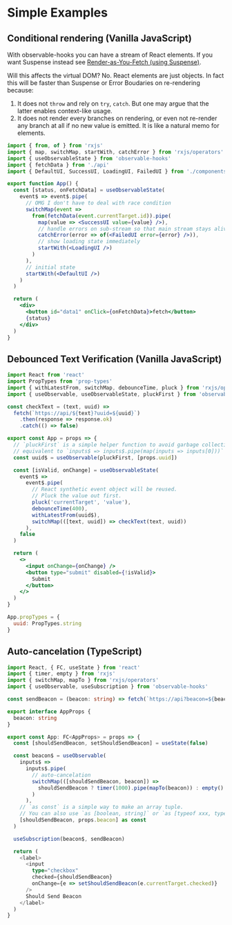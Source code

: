 # Simple Examples

## Conditional rendering (Vanilla JavaScript)

With observable-hooks you can have a stream of React elements. If you want Suspense instead see [Render-as-You-Fetch (using Suspense)](../guide/render-as-you-fetch-suspense.md).

Will this affects the virtual DOM? No. React elements are just objects. In fact this will be faster than Suspense or Error Boudaries on re-rendering because:

1. It does not `throw` and rely on `try`, `catch`. But one may argue that the latter enables context-like usage.
2. It does not render every branches on rendering, or even not re-render any branch at all if no new value is emitted. It is like a natural memo for elements.

```jsx
import { from, of } from 'rxjs'
import { map, switchMap, startWith, catchError } from 'rxjs/operators'
import { useObservableState } from 'observable-hooks'
import { fetchData } from './api'
import { DefaultUI, SuccessUI, LoadingUI, FailedUI } from './components'

export function App() {
  const [status, onFetchData] = useObservableState(
    event$ => event$.pipe(
      // OMG I don't have to deal with race condition
      switchMap(event =>
        from(fetchData(event.currentTarget.id)).pipe(
          map(value => <SuccessUI value={value} />),
          // handle errors on sub-stream so that main stream stays alive
          catchError(error => of(<FailedUI error={error} />)),
          // show loading state immediately
          startWith(<LoadingUI />)
        )
      ),
      // initial state
      startWith(<DefaultUI />)
    )
  )

  return (
    <div>
      <button id="data1" onClick={onFetchData}>fetch</button>
      {status}
    </div>
  )
}
```

## Debounced Text Verification (Vanilla JavaScript)

```jsx
import React from 'react'
import PropTypes from 'prop-types'
import { withLatestFrom, switchMap, debounceTime, pluck } from 'rxjs/operators'
import { useObservable, useObservableState, pluckFirst } from 'observable-hooks'

const checkText = (text, uuid) =>
  fetch(`https://api/${text}?uuid=${uuid}`)
    .then(response => response.ok)
    .catch(() => false)

export const App = props => {
  // `pluckFirst` is a simple helper function to avoid garbage collection,
  // equivalent to `inputs$ => inputs$.pipe(map(inputs => inputs[0]))`
  const uuid$ = useObservable(pluckFirst, [props.uuid])

  const [isValid, onChange] = useObservableState(
    event$ =>
      event$.pipe(
        // React synthetic event object will be reused.
        // Pluck the value out first.
        pluck('currentTarget', 'value'),
        debounceTime(400),
        withLatestFrom(uuid$),
        switchMap(([text, uuid]) => checkText(text, uuid))
      ),
    false
  )

  return (
    <>
      <input onChange={onChange} />
      <button type="submit" disabled={!isValid}>
        Submit
      </button>
    </>
  )
}

App.propTypes = {
  uuid: PropTypes.string
}
```

## Auto-cancelation (TypeScript)

```typescript
import React, { FC, useState } from 'react'
import { timer, empty } from 'rxjs'
import { switchMap, mapTo } from 'rxjs/operators'
import { useObservable, useSubscription } from 'observable-hooks'

const sendBeacon = (beacon: string) => fetch(`https://api?beacon=${beacon}`)

export interface AppProps {
  beacon: string
}

export const App: FC<AppProps> = props => {
  const [shouldSendBeacon, setShouldSendBeacon] = useState(false)

  const beacon$ = useObservable(
    inputs$ =>
      inputs$.pipe(
        // auto-cancelation
        switchMap(([shouldSendBeacon, beacon]) =>
          shouldSendBeacon ? timer(1000).pipe(mapTo(beacon)) : empty()
        )
      ),
    // `as const` is a simple way to make an array tuple.
    // You can also use `as [boolean, string]` or `as [typeof xxx, typeof xxx]`
    [shouldSendBeacon, props.beacon] as const
  )

  useSubscription(beacon$, sendBeacon)

  return (
    <label>
      <input
        type="checkbox"
        checked={shouldSendBeacon}
        onChange={e => setShouldSendBeacon(e.currentTarget.checked)}
      />
      Should Send Beacon
    </label>
  )
}
```
